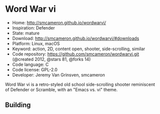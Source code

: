 # Word War vi

- Home: http://smcameron.github.io/wordwarvi/
- Inspiration: Defender
- State: mature
- Download: http://smcameron.github.io/wordwarvi/#downloads
- Platform: Linux, macOS
- Keyword: action, 2D, content open, shooter, side-scrolling, similar
- Code repository: https://github.com/smcameron/wordwarvi.git (@created 2012, @stars 81, @forks 14)
- Code language: C
- Code license: GPL-2.0
- Developer: Jeremy Van Grinsven, smcameron

Word War vi is a retro-styled old school side-scrolling shooter reminiscent of Defender or Scramble, with an "Emacs vs. vi" theme.

## Building
